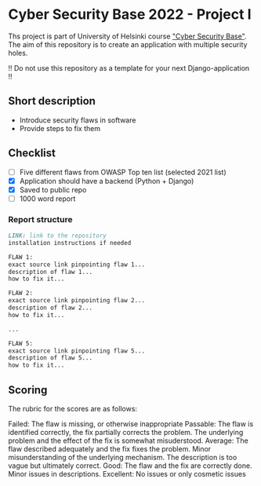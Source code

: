 # Cyber Security Base 2022 - Project I

Ths project is part of University of Helsinki course ["Cyber Security Base"](https://cybersecuritybase.mooc.fi/). The aim of this repository is to create an application with multiple security holes.

!! Do not use this repository as a template for your next Django-application !!

## Short description

- Introduce security flaws in software
- Provide steps to fix them

## Checklist

- [ ] Five different flaws from OWASP Top ten list (selected 2021 list)
- [x] Application should have a backend (Python + Django)
- [x] Saved to public repo
- [ ] 1000 word report

### Report structure

```md
LINK: link to the repository
installation instructions if needed

FLAW 1:
exact source link pinpointing flaw 1...
description of flaw 1...
how to fix it...

FLAW 2:
exact source link pinpointing flaw 2...
description of flaw 2...
how to fix it...

...

FLAW 5:
exact source link pinpointing flaw 5...
description of flaw 5...
how to fix it...
```

## Scoring

The rubric for the scores are as follows:

  Failed: The flaw is missing, or otherwise inappropriate
  Passable: The flaw is identified correctly, the fix partially corrects the problem. The underlying problem and the effect of the fix is somewhat misuderstood.
  Average: The flaw described adequately and the fix fixes the problem. Minor misunderstanding of the underlying mechanism. The description is too vague but ultimately correct.
  Good: The flaw and the fix are correctly done. Minor issues in descriptions.
  Excellent: No issues or only cosmetic issues
